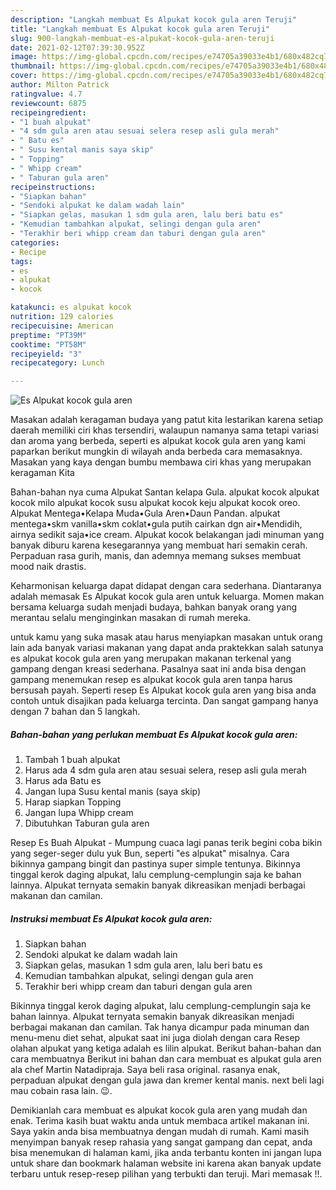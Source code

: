 ```yaml
---
description: "Langkah membuat Es Alpukat kocok gula aren Teruji"
title: "Langkah membuat Es Alpukat kocok gula aren Teruji"
slug: 900-langkah-membuat-es-alpukat-kocok-gula-aren-teruji
date: 2021-02-12T07:39:30.952Z
image: https://img-global.cpcdn.com/recipes/e74705a39033e4b1/680x482cq70/es-alpukat-kocok-gula-aren-foto-resep-utama.jpg
thumbnail: https://img-global.cpcdn.com/recipes/e74705a39033e4b1/680x482cq70/es-alpukat-kocok-gula-aren-foto-resep-utama.jpg
cover: https://img-global.cpcdn.com/recipes/e74705a39033e4b1/680x482cq70/es-alpukat-kocok-gula-aren-foto-resep-utama.jpg
author: Milton Patrick
ratingvalue: 4.7
reviewcount: 6875
recipeingredient:
- "1 buah alpukat"
- "4 sdm gula aren atau sesuai selera resep asli gula merah"
- " Batu es"
- " Susu kental manis saya skip"
- " Topping"
- " Whipp cream"
- " Taburan gula aren"
recipeinstructions:
- "Siapkan bahan"
- "Sendoki alpukat ke dalam wadah lain"
- "Siapkan gelas, masukan 1 sdm gula aren, lalu beri batu es"
- "Kemudian tambahkan alpukat, selingi dengan gula aren"
- "Terakhir beri whipp cream dan taburi dengan gula aren"
categories:
- Recipe
tags:
- es
- alpukat
- kocok

katakunci: es alpukat kocok 
nutrition: 129 calories
recipecuisine: American
preptime: "PT39M"
cooktime: "PT58M"
recipeyield: "3"
recipecategory: Lunch

---
```



![Es Alpukat kocok gula aren](https://img-global.cpcdn.com/recipes/e74705a39033e4b1/680x482cq70/es-alpukat-kocok-gula-aren-foto-resep-utama.jpg)

Masakan adalah keragaman budaya yang patut kita lestarikan karena setiap daerah memiliki ciri khas tersendiri, walaupun namanya sama tetapi variasi dan aroma yang berbeda, seperti es alpukat kocok gula aren yang kami paparkan berikut mungkin di wilayah anda berbeda cara memasaknya. Masakan yang kaya dengan bumbu membawa ciri khas yang merupakan keragaman Kita

Bahan-bahan nya cuma Alpukat Santan kelapa Gula. alpukat kocok alpukat kocok milo alpukat kocok susu alpukat kocok keju alpukat kocok oreo. Alpukat Mentega•Kelapa Muda•Gula Aren•Daun Pandan. alpukat mentega•skm vanilla•skm coklat•gula putih cairkan dgn air•Mendidih, airnya sedikit saja•ice cream. Alpukat kocok belakangan jadi minuman yang banyak diburu karena kesegarannya yang membuat hari semakin cerah. Perpaduan rasa gurih, manis, dan ademnya memang sukses membuat mood naik drastis.

Keharmonisan keluarga dapat didapat dengan cara sederhana. Diantaranya adalah memasak Es Alpukat kocok gula aren untuk keluarga. Momen makan bersama keluarga sudah menjadi budaya, bahkan banyak orang yang merantau selalu menginginkan masakan di rumah mereka.

untuk kamu yang suka masak atau harus menyiapkan masakan untuk orang lain ada banyak variasi makanan yang dapat anda praktekkan salah satunya es alpukat kocok gula aren yang merupakan makanan terkenal yang gampang dengan kreasi sederhana. Pasalnya saat ini anda bisa dengan gampang menemukan resep es alpukat kocok gula aren tanpa harus bersusah payah.
Seperti resep Es Alpukat kocok gula aren yang bisa anda contoh untuk disajikan pada keluarga tercinta. Dan sangat gampang hanya dengan 7 bahan dan 5 langkah.


<!--inarticleads1-->

##### Bahan-bahan yang perlukan membuat Es Alpukat kocok gula aren:

1. Tambah 1 buah alpukat
1. Harus ada 4 sdm gula aren atau sesuai selera, resep asli gula merah
1. Harus ada  Batu es
1. Jangan lupa  Susu kental manis (saya skip)
1. Harap siapkan  Topping
1. Jangan lupa  Whipp cream
1. Dibutuhkan  Taburan gula aren


Resep Es Buah Alpukat - Mumpung cuaca lagi panas terik begini coba bikin yang seger-seger dulu yuk Bun, seperti &#34;es alpukat&#34; misalnya. Cara bikinnya gampang bingit dan pastinya super simple tentunya. Bikinnya tinggal kerok daging alpukat, lalu cemplung-cemplungin saja ke bahan lainnya. Alpukat ternyata semakin banyak dikreasikan menjadi berbagai makanan dan camilan. 

<!--inarticleads2-->

##### Instruksi membuat  Es Alpukat kocok gula aren:

1. Siapkan bahan
1. Sendoki alpukat ke dalam wadah lain
1. Siapkan gelas, masukan 1 sdm gula aren, lalu beri batu es
1. Kemudian tambahkan alpukat, selingi dengan gula aren
1. Terakhir beri whipp cream dan taburi dengan gula aren


Bikinnya tinggal kerok daging alpukat, lalu cemplung-cemplungin saja ke bahan lainnya. Alpukat ternyata semakin banyak dikreasikan menjadi berbagai makanan dan camilan. Tak hanya dicampur pada minuman dan menu-menu diet sehat, alpukat saat ini juga diolah dengan cara Resep olahan alpukat yang ketiga adalah es lilin alpukat. Berikut bahan-bahan dan cara membuatnya Berikut ini bahan dan cara membuat es alpukat gula aren ala chef Martin Natadipraja. Saya beli rasa original. rasanya enak, perpaduan alpukat dengan gula jawa dan kremer kental manis. next beli lagi mau cobain rasa lain. 😉. 

Demikianlah cara membuat es alpukat kocok gula aren yang mudah dan enak. Terima kasih buat waktu anda untuk membaca artikel makanan ini. Saya yakin anda bisa membuatnya dengan mudah di rumah. Kami masih menyimpan banyak resep rahasia yang sangat gampang dan cepat, anda bisa menemukan di halaman kami, jika anda terbantu konten ini jangan lupa untuk share dan bookmark halaman website ini karena akan banyak update terbaru untuk resep-resep pilihan yang terbukti dan teruji. Mari memasak !!. 
